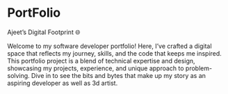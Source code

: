 # PortFolio

Ajeet’s Digital Footprint 🌐

Welcome to my software developer portfolio! Here, I’ve crafted a digital space that reflects my journey, skills, and the code that keeps me inspired. This portfolio project is a blend of technical expertise and design, showcasing my projects, experience, and unique approach to problem-solving. Dive in to see the bits and bytes that make up my story as an aspiring developer as well as 3d artist.